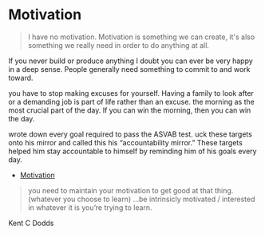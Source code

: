# Motivation
> I have no motivation.
Motivation is something we can create, it's also something we really need in order to do anything at all.

If you never build or produce anything I doubt you can ever be very happy in a deep sense. People generally need something to commit to and work toward.

you have to stop making excuses for yourself. Having a family to look after or a demanding job is part of life rather than an excuse. the morning as the most crucial part of the day. If you can win the morning, then you can win the day.

wrote down every goal required to pass the ASVAB test. uck these targets onto his mirror and called this his “accountability mirror.” These targets helped him stay accountable to himself by reminding him of his goals every day.


- [Motivation](https://jamesclear.com/motivation)


> you need to maintain your motivation to get good at that thing. (whatever you choose to learn) …be intrinsicly motivated / interested in whatever it is you’re trying to learn.

Kent C Dodds